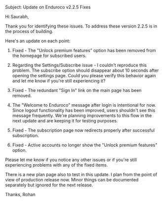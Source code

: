 Subject: Update on Enduroco v2.2.5 Fixes

Hi Saurabh,

Thank you for identifying these issues. To address these version 2.2.5 is in the process of building.

Here's an update on each point:

1.  Fixed - The "Unlock premium features" option has been removed from the homepage for subscribed users.

2.  Regarding the Settings/Subscribe issue - I couldn't reproduce this problem. The subscribe option should disappear about 10 seconds after opening the settings page. Could you please verify this behavior again and let me know if you're still experiencing it?

3.  Fixed - The redundant "Sign In" link on the main page has been removed.

4.  The "Welcome to Enduroco" message after login is intentional for now. Since logout functionality has been improved, users shouldn't see this message frequently. We're planning improvements to this flow in the next update and are keeping it for testing purposes.

5.  Fixed - The subscription page now redirects properly after successful subscription.

6.  Fixed - Active accounts no longer show the "Unlock premium features" option.

Please let me know if you notice any other issues or if you're still experiencing problems with any of the fixed items.

There is a new plan page also to test in this update. I plan from the point of view of production release now. Minor things can be documented separately but ignored for the next release.

Thanks,
Rohan